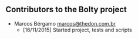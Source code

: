 ## Contributors to the Bolty project

* Marcos Bérgamo <marcos@thedon.com.br>
  * [16/11/2015] Started project, tests and scripts

